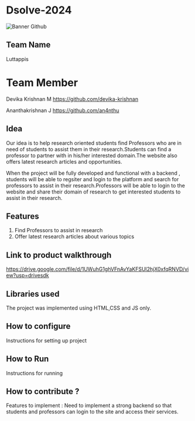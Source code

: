 # Dsolve-2024

![Banner Github](https://github.com/csacet/Dsolve-2024/assets/90597530/365f4d52-fd34-4df5-948d-8e95745a653a)


## Team Name
Luttappis

# Team Member
Devika Krishnan M https://github.com/devika-krishnan

Ananthakrishnan J https://github.com/an4nthu

## Idea
Our idea is to help research oriented students find Professors who are in need of students to assist them in their research.Students can find a professor to partner with in his/her interested domain.The website also offers latest research articles and opportunities.

When the project will be fully developed and functional with a backend , students will be able to regsiter and login to the platform and search for professors to assist in their research.Professors will be able to login to the website and share their domain of research to get interested students to assist in their research.

## Features 
1. Find Professors to assist in research
2. Offer latest research articles about various topics

## Link to product walkthrough
https://drive.google.com/file/d/1UWuhG1ghVFnAvYaKFSUl2hjX0xfqRNVD/view?usp=drivesdk

   
## Libraries used
The project was implemented using HTML,CSS and JS only.


## How to configure
Instructions for setting up project

## How to Run
Instructions for running

## How to contribute ? 
Features to implement : Need to implement a strong backend so that students and professors can login to the site and access their services.
